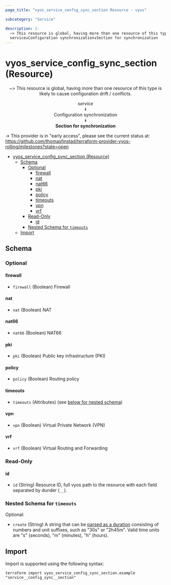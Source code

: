 ```yaml
---
page_title: "vyos_service_config_sync_section Resource - vyos"

subcategory: "Service"

description: |-
  ~> This resource is global, having more than one resource of this type is likely to cause configuration drift / conflicts.
  service⯯Configuration synchronization⯯Section for synchronization
---
```


# vyos_service_config_sync_section (Resource)
<center>

~> This resource is global, having more than one resource of this type is likely to cause configuration drift / conflicts.

*service*  
⯯  
Configuration synchronization  
⯯  
**Section for synchronization**


</center>

-> This provider is in "early access", please see the current status at: https://github.com/thomasfinstad/terraform-provider-vyos-rolling/milestones?state=open

<!--TOC-->

- [vyos_service_config_sync_section (Resource)](#vyos_service_config_sync_section-resource)
  - [Schema](#schema)
    - [Optional](#optional)
      - [firewall](#firewall)
      - [nat](#nat)
      - [nat66](#nat66)
      - [pki](#pki)
      - [policy](#policy)
      - [timeouts](#timeouts)
      - [vpn](#vpn)
      - [vrf](#vrf)
    - [Read-Only](#read-only)
      - [id](#id)
    - [Nested Schema for `timeouts`](#nested-schema-for-timeouts)
  - [Import](#import)

<!--TOC-->

<!-- schema generated by tfplugindocs -->
## Schema

### Optional

#### firewall
- `firewall` (Boolean) Firewall
#### nat
- `nat` (Boolean) NAT
#### nat66
- `nat66` (Boolean) NAT66
#### pki
- `pki` (Boolean) Public key infrastructure (PKI)
#### policy
- `policy` (Boolean) Routing policy
#### timeouts
- `timeouts` (Attributes) (see [below for nested schema](#nestedatt--timeouts))
#### vpn
- `vpn` (Boolean) Virtual Private Network (VPN)
#### vrf
- `vrf` (Boolean) Virtual Routing and Forwarding

### Read-Only

#### id
- `id` (String) Resource ID, full vyos path to the resource with each field separated by dunder (`__`).

<a id="nestedatt--timeouts"></a>
### Nested Schema for `timeouts`

Optional:

- `create` (String) A string that can be [parsed as a duration](https://pkg.go.dev/time#ParseDuration) consisting of numbers and unit suffixes, such as &#34;30s&#34; or &#34;2h45m&#34;. Valid time units are &#34;s&#34; (seconds), &#34;m&#34; (minutes), &#34;h&#34; (hours).

## Import

Import is supported using the following syntax:

```shell
terraform import vyos_service_config_sync_section.example "service__config_sync__section"
```
